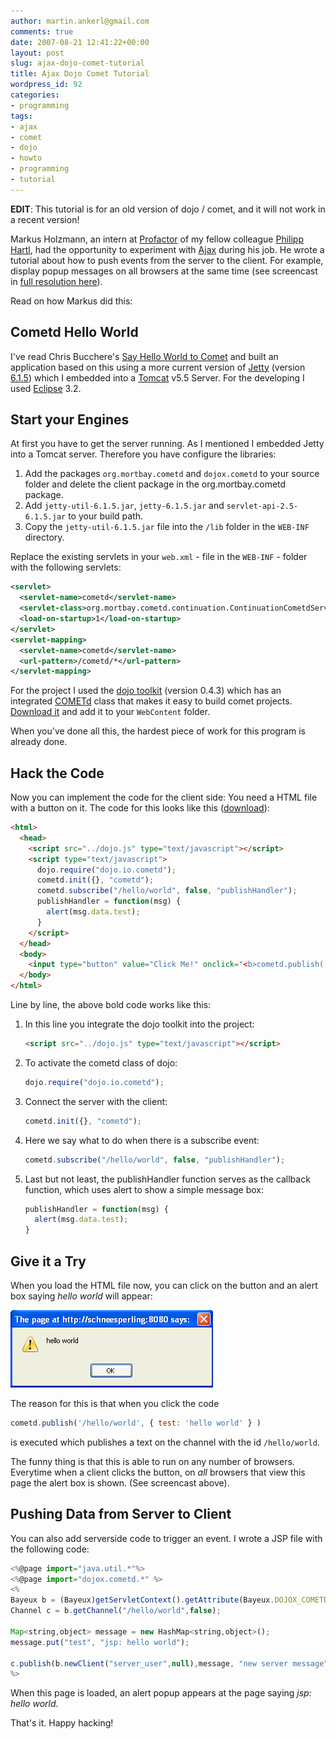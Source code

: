 ```yaml
---
author: martin.ankerl@gmail.com
comments: true
date: 2007-08-21 12:41:22+00:00
layout: post
slug: ajax-dojo-comet-tutorial
title: Ajax Dojo Comet Tutorial
wordpress_id: 92
categories:
- programming
tags:
- ajax
- comet
- dojo
- howto
- programming
- tutorial
---
```


**EDIT**: This tutorial is for an old version of dojo / comet, and it will not work in a recent version!

Markus Holzmann, an intern at [Profactor](http://www.profactor.at/) of my fellow colleague [Philipp Hartl](http://leanaustria.net/), had the opportunity to experiment with [Ajax](http://en.wikipedia.org/wiki/Ajax_(programming)) during his job. He wrote a tutorial about how to push events from the server to the client. For example, display popup messages on all browsers at the same time (see screencast in [full resolution here](/files/2007/08/hello_comet.html)).

Read on how Markus did this:

## Cometd Hello World

I've read Chris Bucchere's [Say Hello World to Comet](http://thebdgway.blogspot.com/2006/11/say-hello-world-to-comet.html) and built an application based on this using a more current version of [Jetty](http://www.mortbay.org/) (version [6.1.5](http://dist.codehaus.org/jetty/jetty-6.1.5/)) which I embedded into a [Tomcat](http://tomcat.apache.org/) v5.5 Server. For the developing I used [Eclipse](http://www.eclipse.org/) 3.2.


## Start your Engines

At first you have to get the server running. As I mentioned I embedded Jetty into a Tomcat server. Therefore you have configure the libraries:

1. Add the packages `org.mortbay.cometd` and `dojox.cometd` to your source folder and delete the client package in the org.mortbay.cometd package.
1. Add `jetty-util-6.1.5.jar`, `jetty-6.1.5.jar` and `servlet-api-2.5-6.1.5.jar` to your build path.
1. Copy the `jetty-util-6.1.5.jar` file into the `/lib` folder in the `WEB-INF` directory.

Replace the existing servlets in your `web.xml` - file in the `WEB-INF` - folder with the following servlets:

```xml
<servlet>
  <servlet-name>cometd</servlet-name>
  <servlet-class>org.mortbay.cometd.continuation.ContinuationCometdServlet</servlet-class>
  <load-on-startup>1</load-on-startup>
</servlet>
<servlet-mapping>
  <servlet-name>cometd</servlet-name>
  <url-pattern>/cometd/*</url-pattern>
</servlet-mapping>
```

For the project I used the [dojo toolkit](http://dojotoolkit.org/) (version 0.4.3) which has an integrated [COMETd](http://www.cometd.com/) class that makes it easy to build comet projects. [Download it](http://download.dojotoolkit.org/release-0.4.3/dojo-0.4.3-ajax.tar.gz) and add it to your `WebContent` folder.

When you've done all this, the hardest piece of work for this program is already done.

## Hack the Code

Now you can implement the code for the client side: You need a HTML file with a button on it. The code for this looks like this ([download](/files/2007/08/hello_comet_test.html)):

```html
<html>
  <head>
    <script src="../dojo.js" type="text/javascript"></script>
    <script type="text/javascript">
      dojo.require("dojo.io.cometd");
      cometd.init({}, "cometd");
      cometd.subscribe("/hello/world", false, "publishHandler");
      publishHandler = function(msg) {
        alert(msg.data.test);
      }
    </script>
  </head>
  <body>
    <input type="button" value="Click Me!" onclick="<b>cometd.publish('/hello/world', { test: 'hello world' } )</b>">
  </body>
</html>
```

Line by line, the above bold code works like this:


1. In this line you integrate the dojo toolkit into the project:
   ```html
   <script src="../dojo.js" type="text/javascript"></script>
   ```

1. To activate the cometd class of dojo: 
   ```javascript
   dojo.require("dojo.io.cometd");
   ```

1. Connect the server with the client: 
   ```javascript
   cometd.init({}, "cometd");
   ```

1. Here we say what to do when there is a subscribe event: 
   ```javascript    
   cometd.subscribe("/hello/world", false, "publishHandler");
   ```

1. Last but not least, the publishHandler function serves as the callback function, which uses alert to show a simple message box: 
   ```javascript    
   publishHandler = function(msg) {
     alert(msg.data.test);
   }
   ```

## Give it a Try


When you load the HTML file now, you can click on the button and an alert box saying _hello world_ will appear:


![Hello World](/img/2007/08/helloworld.png)


The reason for this is that when you click the code 
    
```javascript
cometd.publish('/hello/world', { test: 'hello world' } )
```

is executed which publishes a text on the channel with the id `/hello/world`.

The funny thing is that this is able to run on any number of browsers. Everytime when a client clicks the button, on _all_ browsers that view this page the alert box is shown. (See screencast above).


## Pushing Data from Server to Client

You can also add serverside code to trigger an event. I wrote a JSP file with the following code:

```javascript   
<%@page import="java.util.*"%>
<%@page import="dojox.cometd.*" %>
<%
Bayeux b = (Bayeux)getServletContext().getAttribute(Bayeux.DOJOX_COMETD_BAYEUX);
Channel c = b.getChannel("/hello/world",false);

Map<string,object> message = new HashMap<string,object>();
message.put("test", "jsp: hello world");

c.publish(b.newClient("server_user",null),message, "new server message");
%>
```

When this page is loaded, an alert popup appears at the page saying _jsp: hello world_.

That's it. Happy hacking!
